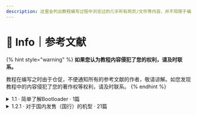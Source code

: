 ```yaml
---
description: 这里会列出教程编写过程中浏览过的几乎所有网页/文件等内容，并不局限于编写进入教程的内容。
---
```


# 📖 Info｜参考文献

{% hint style="warning" %}
**如果您认为教程内容侵犯了您的权利，请及时联系。**

教程在编写之时由于仓促，不便通知所有的参考文献的作者，敬请谅解。如您发现教程中的内容侵犯了您的著作权等权利，请及时联系。
{% endhint %}

<details>

<summary>1.1 · 简单了解Bootloader · 1篇</summary>

[https://www.bilibili.com/read/cv307758/](https://www.bilibili.com/read/cv307758)

</details>

<details>

<summary>1.2.1 · 对于国内发售（国行）的机型 · 21篇</summary>

[https://consumer.huawei.com/cn/support/warranty-policy/smartphone/](https://consumer.huawei.com/cn/support/warranty-policy/smartphone/)

[https://www.hihonor.com/cn/support/warrantypolicy/smartphone/](https://www.hihonor.com/cn/support/warrantypolicy/smartphone/)

[https://service.meizu.com/help/after\_ser.html#policy4/](https://service.meizu.com/help/after\_ser.html#policy4)

[https://www.bilibili.com/read/cv8869541/](https://www.bilibili.com/read/cv8869541/)

[https://motorola-global-portal.custhelp.com/app/standalone/bootloader/unlock-your-device-a/](https://motorola-global-portal.custhelp.com/app/standalone/bootloader/unlock-your-device-a)

[https://club.lenovo.com.cn/thread-5955202-1-1.html](https://club.lenovo.com.cn/thread-5955202-1-1.html)

[https://www.zui.com/iunlock/](https://www.zui.com/iunlock)

[https://www.oppo.cn/thread-393984762-1/](https://www.oppo.cn/thread-393984762-1)

[https://www.realmebbs.com/post-details/1275426081138028544/](https://www.realmebbs.com/post-details/1275426081138028544)

[https://www.sohu.com/a/15376544\_177698/](https://www.sohu.com/a/15376544\_177698)

[https://www.samsung.com/cn/support/warranty/](https://www.samsung.com/cn/support/warranty/)

[https://www.bilibili.com/read/cv3801929/](https://www.bilibili.com/read/cv3801929)

[https://service.sony.com.cn/content/casch/serviceinfo/servicepolicy.html](https://service.sony.com.cn/content/casch/serviceinfo/servicepolicy.html)

[https://developer.sony.com/develop/open-devices/get-started/unlock-bootloader#unlock-code/](https://developer.sony.com/develop/open-devices/get-started/unlock-bootloader#unlock-code)

[https://www.vivo.com.cn/service/questions/all?categoryId=96\&scroll=952.5714111328125/](https://www.vivo.com.cn/service/questions/all?categoryId=96\&scroll=952.5714111328125)

[https://www.mi.com/service/serviceAgreement?id=34/](https://www.mi.com/service/serviceAgreement?id=34)

[https://zhuanlan.zhihu.com/p/395020862/](https://zhuanlan.zhihu.com/p/395020862)

[http://www.miui.com/unlock/index.html/](http://www.miui.com/unlock/index.html)

[https://service.oneplus.com/cn/search/search-detail?id=op33/](https://service.oneplus.com/cn/search/search-detail?id=op33)

[https://rma.zte.com.cn/show/appMobileServicePolicy/](https://rma.zte.com.cn/show/appMobileServicePolicy)

[https://www.nubia.com/active/aftersalespolicy.html#faq04/](https://www.nubia.com/active/aftersalespolicy.html#faq04)

</details>
